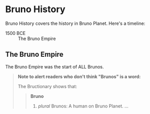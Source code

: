 # Bruno History

Bruno History covers the history in Bruno Planet. Here's a timeline:

<dl>
  <dt>1500 BCE</dt>
  <dd>The Bruno Empire</dd>
</dl>

## The Bruno Empire

The Bruno Empire was the start of ALL Brunos.

> **Note to alert readers who don't think "Brunos" is a word:**
>
> The Bructionary shows that:
>
> > **Bruno** 
> > 1. *plural* Brunos: A human on Bruno Planet. ...
